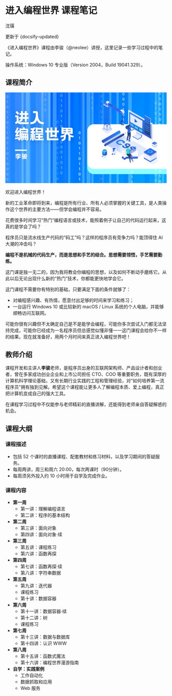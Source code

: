 # 进入编程世界 课程笔记

沈璜

更新于 {docsify-updated}

《进入编程世界》课程由李骏（@neolee）讲授，这里记录一些学习过程中的笔记。

操作系统：Windows 10 专业版（Version 2004，Build 19041.329）。

## 课程简介

![](assets/poster.jpg)

欢迎进入编程世界！

新的工业革命即将到来，编程是所有行业、所有人必须掌握的关键工具，是人类操作这个世界的主要方法——但学会编程并不容易。

花费很多时间学习“热门”编程语言或技术，能照着例子让自己的代码运行起来，这真的是学会了吗？

程序员只是流水线生产代码的“码工”吗？这样的程序员有竞争力吗？能顶得住 AI 大潮的冲击吗？

**编程不是机械的代码生产，而是思想和手艺的结合。思想需要领悟，手艺需要勤练。**

这门课是独一无二的，因为我将教会你编程的思想，以及如何不断动手磨练它。从此以后无论出现什么新的“热门”技术，你都能更快地学会它。

这门课程不需要你有特别的基础，只要满足下面的条件就够了：

* 对编程感兴趣、有热情，愿意付出足够的时间来学习和练习；
* 一台运行 Windows 10 或比较新的 macOS / Linux 系统的个人电脑，并能够顺畅访问互联网。

可能你很有兴趣但不太确定自己是不是能学会编程，可能你多次尝试入门都无法坚持完成，可能你已经成为一名程序员但总感觉似懂非懂一一这门课程会给你不一样的结果。现在就准备好，用两个月时间来真正进入编程世界吧！

## 教师介绍

课程开发和主讲人**李骏**老师，是程序员出身的互联网架构师、产品设计者和创业者，曾在多家成功创业企业和上市公司担任 CTO、COO 等重要职务，既有深厚的计算机科学理论基础，又有长期行业实践的工程和管理经验，对“如何培养第一流程序员”拥有独到见解。希望这个课程能让更多人了解编程本质、爱上编程，真正把计算机变成自己的强大工具。

在课程学习过程中不仅能参与老师精彩的直播讲解，还能得到老师亲自答疑解惑的机会。

## 课程大纲

### 课程描述

* 包括 52 个课时的直播课程、配套教材和练习材料，以及学习期间的答疑服务。
* 每周两讲，周三和周六 20:00，每次两课时（90分钟）。
* 每周须另外投入约 10 小时用于自学及完成作业。

### 课程内容

* **第一周**
  * 第一讲：理解编程语言
  * 第二讲：程序的基本结构
* **第二周**
  * 第三讲：面向对象
  * 第四讲：面向对象·续
* **第三周**
  * 第五讲：课程练习
  * 第六讲：函数再探
* **第四周**
  * 第七讲：函数再探·续
  * 第八讲：字符串数据
* **第五周**
  * 第九讲：迭代器
  * 课程练习
  * 第十讲：数据容器
* **第六周**
  * 第十一讲：数据容器·续
  * 第十二讲：树
  * 课程练习
* **第七周**
  * 第十三讲：数据与数据库
  * 第十四讲：认识 WWW
* **第八周**
  * 第十五讲：函数式魔法
  * 第十六讲：编程世界漫游指南
* **自学：实践案例**
  * 工作自动化
  * 数据抓取和应用
  * Web 服务


